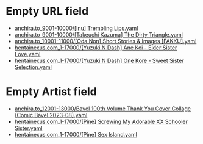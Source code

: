 # Empty URL field
- [anchira.to_9001-10000/[Inu] Trembling Lips.yaml](..%2Fanchira.to_9001-10000%2F%5BInu%5D+Trembling+Lips.yaml)
- [anchira.to_9001-10000/[Takeuchi Kazuma] The Dirty Triangle.yaml](..%2Fanchira.to_9001-10000%2F%5BTakeuchi+Kazuma%5D+The+Dirty+Triangle.yaml)
- [anchira.to_10001-11000/[Oda Non] Short Stories & Images [FAKKU].yaml](..%2Fanchira.to_10001-11000%2F%5BOda+Non%5D+Short+Stories+%26+Images+%5BFAKKU%5D.yaml)
- [hentainexus.com_1-17000/[Yuzuki N Dash] Ane Koi - Elder Sister Love.yaml](..%2Fhentainexus.com_1-17000%2F%5BYuzuki+N+Dash%5D+Ane+Koi+-+Elder+Sister+Love.yaml)
- [hentainexus.com_1-17000/[Yuzuki N Dash] One Kore - Sweet Sister Selection.yaml](..%2Fhentainexus.com_1-17000%2F%5BYuzuki+N+Dash%5D+One+Kore+-+Sweet+Sister+Selection.yaml)
# Empty Artist field
- [anchira.to_12001-13000/Bavel 100th Volume Thank You Cover Collage (Comic Bavel 2023-08).yaml](..%2Fanchira.to_12001-13000%2FBavel+100th+Volume+Thank+You+Cover+Collage+%28Comic+Bavel+2023-08%29.yaml)
- [hentainexus.com_1-17000/[Pine] Screwing My Adorable XX Schooler Sister.yaml](..%2Fhentainexus.com_1-17000%2F%5BPine%5D+Screwing+My+Adorable+XX+Schooler+Sister.yaml)
- [hentainexus.com_1-17000/[Pine] Sex Island.yaml](..%2Fhentainexus.com_1-17000%2F%5BPine%5D+Sex+Island.yaml)
